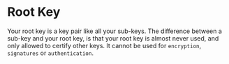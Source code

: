 # Root Key

Your root key is a key pair like all your sub-keys. The difference between a sub-key and your root key, is that your root key is almost never used, and only allowed to certify other keys. It cannot be used for `encryption`, `signatures` or `authentication`.
